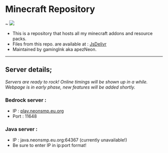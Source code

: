 # Minecraft Repository
~ <a href="https://cdn.jsdelivr.net/gh/gaminglnk/minecraft@master/"><img src="https://data.jsdelivr.com/v1/package/gh/gaminglnk/minecraft/badge"></a>
- This is a repository that hosts all my minecraft addons and resource packs.
- Files from this repo. are available at : <a href="https://cdn.jsdelivr.net/gh/gaminglnk/minecraft@master/">JsDelivr</a>
- Maintained by gaminglnk aka apezNeon.

---
## Server details;
*Servers are ready to rock! Online timings will be shown up in a while.*
*Webpage is in early phase, new features will be added shortly.*

### Bedrock server :
- IP : <a href="minecraft://?addExternalServer=Accently|play.neonsmp.eu.org:11648">play.neonsmp.eu.org</a>
- Port : 11648

### Java server :
- IP : java.neonsmp.eu.org:64367 (currently unavailable!)
- Be sure to enter IP in ip:port format!
